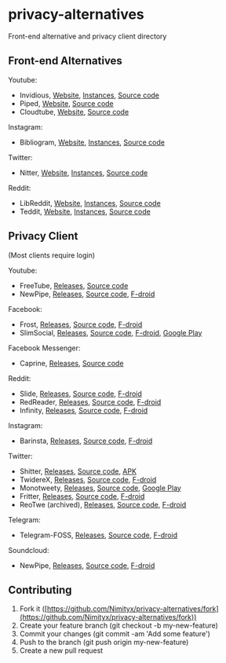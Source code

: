 # privacy-alternatives
Front-end alternative and privacy client directory

## Front-end Alternatives

Youtube:
- Invidious, [Website](https://invidious.snopyta.org), [Instances](https://invidio.us), [Source code](https://github.com/iv-org/invidious)
- Piped, [Website](https://piped.kavin.rocks/), [Source code](https://github.com/TeamPiped/Piped)
- Cloudtube, [Website](https://tube.cadence.moe), [Source code](https://git.sr.ht/~cadence/cloudtube)

Instagram:
- Bibliogram, [Website](https://bibliogram.art), [Instances](https://git.sr.ht/~cadence/bibliogram-docs/tree/master/docs/Instances.md), [Source code](https://git.sr.ht/~cadence/bibliogram)

Twitter:
- Nitter, [Website](https://nitter.net), [Instances](https://github.com/zedeus/nitter/wiki/Instances), [Source code](https://github.com/zedeus/nitter)

Reddit:
- LibReddit, [Website](https://libredd.it), [Instances](https://github.com/spikecodes/libreddit#instances), [Source code](https://github.com/spikecodes/libreddit)
- Teddit, [Website](https://teddit.net), [Instances](https://codeberg.org/teddit/teddit#instances), [Source code](https://codeberg.org/teddit/teddit)

## Privacy Client
(Most clients require login)

Youtube:
- FreeTube, [Releases](https://github.com/FreeTubeApp/FreeTube/releases), [Source code](https://github.com/FreeTubeApp/FreeTube)
- NewPipe, [Releases](https://github.com/TeamNewPipe/NewPipe/releases), [Source code](https://github.com/TeamNewPipe/NewPipe), [F-droid](https://f-droid.org/en/packages/org.schabi.newpipe/)

Facebook:
- Frost, [Releases](https://github.com/AllanWang/Frost-for-Facebook/releases), [Source code](https://github.com/AllanWang/Frost-for-Facebook), [F-droid](https://f-droid.org/en/packages/com.pitchedapps.frost/)
- SlimSocial, [Releases](https://github.com/rignaneseleo/SlimSocial-for-Facebook/releases), [Source code](https://github.com/rignaneseleo/SlimSocial-for-Facebook), [F-droid](https://f-droid.org/en/packages/it.rignanese.leo.slimfacebook/), [Google Play](https://play.google.com/store/apps/details?id=it.rignanese.leo.slimfacebook)

Facebook Messenger:
- Caprine, [Releases](https://github.com/sindresorhus/caprine/releases), [Source code](https://github.com/sindresorhus/caprine)

Reddit:
- Slide, [Releases](https://github.com/ccrama/Slide/releases), [Source code](https://github.com/ccrama/Slide), [F-droid](https://f-droid.org/en/packages/me.ccrama.redditslide/)
- RedReader, [Releases](https://github.com/QuantumBadger/RedReader/releases), [Source code](https://github.com/QuantumBadger/RedReader), [F-droid](https://f-droid.org/packages/org.quantumbadger.redreader/)
- Infinity, [Releases](https://github.com/Docile-Alligator/Infinity-For-Reddit/releases), [Source code](https://github.com/Docile-Alligator/Infinity-For-Reddit), [F-droid](https://f-droid.org/packages/ml.docilealligator.infinityforreddit/)

Instagram:
- Barinsta, [Releases](https://github.com/austinhuang0131/barinsta/releases), [Source code](https://github.com/austinhuang0131/barinsta), [F-droid](https://f-droid.org/en/packages/me.austinhuang.instagrabber/)

Twitter:
- Shitter, [Releases](https://github.com/nuclearfog/Shitter/releases), [Source code](https://github.com/nuclearfog/Shitter), [APK](https://github.com/nuclearfog/Shitter/releases/latest/download/SH1TT3R.apk)
- TwidereX, [Releases](https://github.com/TwidereProject/TwidereX-Android/releases), [Source code](https://github.com/TwidereProject/TwidereX-Android), [F-droid](https://f-droid.org/en/packages/com.twidere.twiderex/)
- Monotweety, [Releases](https://github.com/yshrsmz/monotweety/releases), [Source code](https://github.com/yshrsmz/monotweety), [Google Play](https://play.google.com/store/apps/details?id=net.yslibrary.monotweety)
- Fritter, [Releases](https://github.com/jonjomckay/fritter/releases), [Source code](https://github.com/jonjomckay/fritter), [F-droid](https://f-droid.org/packages/com.jonjomckay.fritter/)
- ReoTwe (archived), [Releases](https://github.com/no-go/ReoTwe/releases), [Source code](https://github.com/no-go/ReoTwe), [F-droid](https://f-droid.org/packages/de.digisocken.reotwe/)

Telegram:
- Telegram-FOSS, [Releases](https://github.com/Telegram-FOSS-Team/Telegram-FOSS/releases), [Source code](https://github.com/Telegram-FOSS-Team/Telegram-FOSS), [F-droid](https://f-droid.org/app/org.telegram.messenger)

Soundcloud:
- NewPipe, [Releases](https://github.com/TeamNewPipe/NewPipe/releases), [Source code](https://github.com/TeamNewPipe/NewPipe), [F-droid](https://f-droid.org/en/packages/org.schabi.newpipe/)

## Contributing
1.  Fork it ([https://github.com/Nimityx/privacy-alternatives/fork](https://github.com/Nimityx/privacy-alternatives/fork))
2.  Create your feature branch (git checkout -b my-new-feature)
3.  Commit your changes (git commit -am 'Add some feature')
4.  Push to the branch (git push origin my-new-feature)
5.  Create a new pull request
